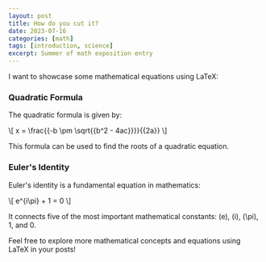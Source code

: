 ```yaml
---
layout: post
title: How do you cut it?
date: 2023-07-16
categories: [math]
tags: [introduction, science]
excerpt: Summer of math exposition entry 
---
```


I want to showcase some mathematical equations using LaTeX:

### Quadratic Formula

The quadratic formula is given by:

\\[ x = \frac{{-b \pm \sqrt{{b^2 - 4ac}}}}{{2a}} \\]

This formula can be used to find the roots of a quadratic equation.

### Euler's Identity

Euler's identity is a fundamental equation in mathematics:

\\[ e^{i\pi} + 1 = 0 \\]

It connects five of the most important mathematical constants: \(e\), \(i\), \(\pi\), 1, and 0.

Feel free to explore more mathematical concepts and equations using LaTeX in your posts!
